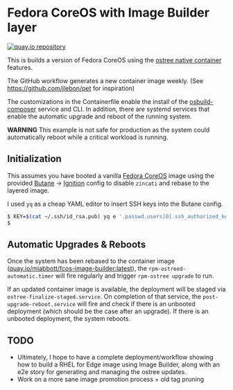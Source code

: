 # Fedora CoreOS with Image Builder layer

[![quay.io repository](https://img.shields.io/badge/updated-2023--06--04-green)](https://quay.io/repository/miabbott/fcos-image-builder)

This is builds a version of Fedora CoreOS using the [ostree native container](https://fedoraproject.org/wiki/Changes/OstreeNativeContainer) features.

The GitHub workflow generates a new container image weekly. (See <https://github.com/jlebon/pet> for inspiration)

The customizations in the Containerfile enable the install of the [osbuild-composer](https://www.osbuild.org/guides/) service and CLI.  In addition, there are systemd services that enable the automatic upgrade and reboot of the running system.

**WARNING** This example is not safe for production as the system could automatically reboot while a critical workload is running.

## Initialization

This assumes you have booted a vanilla [Fedora CoreOS](https://getfedora.org/en/coreos?stream=stable) image using the provided [Butane](https://coreos.github.io/butane/) -> [Ignition](https://coreos.github.io/ignition) config to disable `zincati` and rebase to the layered image.

I used `yq` as a cheap YAML editor to insert SSH keys into the Butane config.

```bash
$ KEY=$(cat ~/.ssh/id_rsa.pub) yq e '.passwd.users[0].ssh_authorized_keys[0] = strenv(KEY)' ignition.bu | butane --pretty --strict > ignition.json
$
```

## Automatic Upgrades & Reboots

Once the system has been rebased to the container image ([quay.io/miabbott/fcos-image-builder:latest](https://quay.io/repository/miabbott/fcos-image-builder)), the `rpm-ostreed-automatic.timer` will fire regularly and trigger `rpm-ostree upgrade` to run.

If an updated container image is available, the deployment will be staged via `ostree-finalize-staged.service`. On completion of that service, the `post-upgrade-reboot.service` will fire and check if there is an unbooted deployment (which should be the case after an upgrade).  If there is an unbooted deployment, the system reboots.

## TODO

- Ultimately, I hope to have a complete deployment/workflow showing how to build a RHEL for Edge image using Image Builder, along with an e2e story for generating
and managing the ostree updates.
- Work on a more sane image promotion process + old tag pruning
